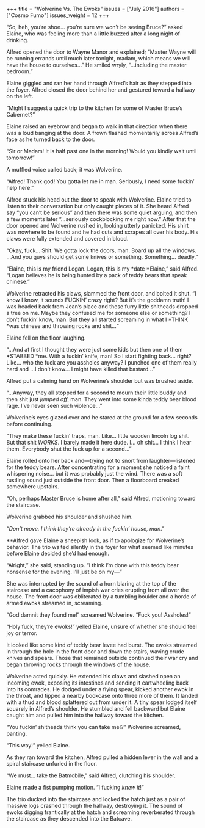+++
title = "Wolverine Vs. The Ewoks"
issues = ["July 2016"]
authors = ["Cosmo Fumo"]
issues_weight = 12
+++

“So, heh, you’re shoe… you’re sure we won’t be seeing Bruce?” asked Elaine, who was feeling more than a little buzzed after a long night of drinking.

Alfred opened the door to Wayne Manor and explained; “Master Wayne will be running errands until much later tonight, madam, which means we will have the house to ourselves...” He smiled wryly, “...including the master bedroom.”

Elaine giggled and ran her hand through Alfred’s hair as they stepped into the foyer. Alfred closed the door behind her and gestured toward a hallway on the left.

“Might I suggest a quick trip to the kitchen for some of Master Bruce’s Cabernet?”

Elaine raised an eyebrow and began to walk in that direction when there was a loud banging at the door. A frown flashed momentarily across Alfred’s face as he turned back to the door.

“Sir or Madam! It is half past one in the morning! Would you kindly wait until tomorrow!”

A muffled voice called back; it was Wolverine.

“Alfred! Thank god! You gotta let me in man. Seriously, I need some fuckin’ help here.”

Alfred stuck his head out the door to speak with Wolverine. Elaine tried to listen to their conversation but only caught pieces of it. She heard Alfred say “you can’t be serious” and then there was some quiet arguing, and then a few moments later “...seriously cockblocking me right now.” After that the door opened and Wolverine rushed in, looking utterly panicked. His shirt was nowhere to be found and he had cuts and scrapes all over his body. His claws were fully extended and covered in blood.

“Okay, fuck… Shit. We gotta lock the doors, man. Board up all the windows. …And you guys should get some knives or something. Something… deadly.”

“Elaine, this is my friend Logan. Logan, this is my *date *Elaine,” said Alfred. “Logan believes he is being hunted by a pack of teddy bears that speak chinese.”

Wolverine retracted his claws, slammed the front door, and bolted it shut. “I know I know, it sounds FUCKIN’ crazy right? But it’s the goddamn truth! I was headed back from Jean’s place and these furry little shitheads dropped a tree on me. Maybe they confused me for someone else or something? I don’t fuckin’ know, man. But they all started screaming in what I *THINK *was chinese and throwing rocks and shit…“

Elaine fell on the floor laughing.

“...And at first I thought they were just some kids but then one of them *STABBED *me. With a fuckin’ knife, man! So I start fighting back… right? Like… who the fuck are you assholes anyway? I punched one of them really hard and …I don’t know… I might have killed that bastard…”

Alfred put a calming hand on Wolverine’s shoulder but was brushed aside.

“...Anyway, they all stopped for a second to mourn their little buddy and then shit just *jumped off*, man. They went into some kinda teddy bear blood rage. I’ve never seen such violence…”

Wolverine’s eyes glazed over and he stared at the ground for a few seconds before continuing.

“They make these fuckin’ traps, man. Like… little wooden lincoln log shit. But that shit *WORKS*. I barely made it here dude. I… oh shit… I think I hear them. Everybody shut the fuck up for a second…”

Elaine rolled onto her back and—trying not to snort from laughter—listened for the teddy bears. After concentrating for a moment she noticed a faint whispering noise... but it was probably just the wind. There was a soft rustling sound just outside the front door. Then a floorboard creaked somewhere upstairs.

“Oh, perhaps Master Bruce is home after all,” said Alfred, motioning toward the staircase.

Wolverine grabbed his shoulder and shushed him.

*“Don’t move. I think they’re already in the fuckin’ house, man."*

**Alfred gave Elaine a sheepish look, as if to apologize for Wolverine’s behavior. The trio waited silently in the foyer for what seemed like minutes before Elaine decided she’d had enough.

“Alright,” she said, standing up. “I think I’m done with this teddy bear nonsense for the evening. I’ll just be on my—”

She was interrupted by the sound of a horn blaring at the top of the staircase and a cacophony of impish war cries erupting from all over the house. The front door was obliterated by a tumbling boulder and a horde of armed ewoks streamed in, screaming.

“God damnit they found me!” screamed Wolverine. “Fuck you! Assholes!”

“Holy fuck, they’re ewoks!” yelled Elaine, unsure of whether she should feel joy or terror.

It looked like some kind of teddy bear levee had burst. The ewoks streamed in through the hole in the front door and down the stairs, waving crude knives and spears. Those that remained outside continued their war cry and began throwing rocks through the windows of the house.

Wolverine acted quickly. He extended his claws and slashed open an incoming ewok, exposing its intestines and sending it cartwheeling back into its comrades. He dodged under a flying spear, kicked another ewok in the throat, and tipped a nearby bookcase onto three more of them. It landed with a thud and blood splattered out from under it. A tiny spear lodged itself squarely in Alfred’s shoulder. He stumbled and fell backward but Elaine caught him and pulled him into the hallway toward the kitchen.

“You fuckin’ shitheads think you can take me!?” Wolverine screamed, panting.

“This way!” yelled Elaine.

As they ran toward the kitchen, Alfred pulled a hidden lever in the wall and a spiral staircase unfurled in the floor.

“We must… take the Batmobile,” said Alfred, clutching his shoulder.

Elaine made a fist pumping motion. “I fucking *knew it*!”

The trio ducked into the staircase and locked the hatch just as a pair of massive logs crashed through the hallway, destroying it. The sound of ewoks digging frantically at the hatch and screaming reverberated through the staircase as they descended into the Batcave.
